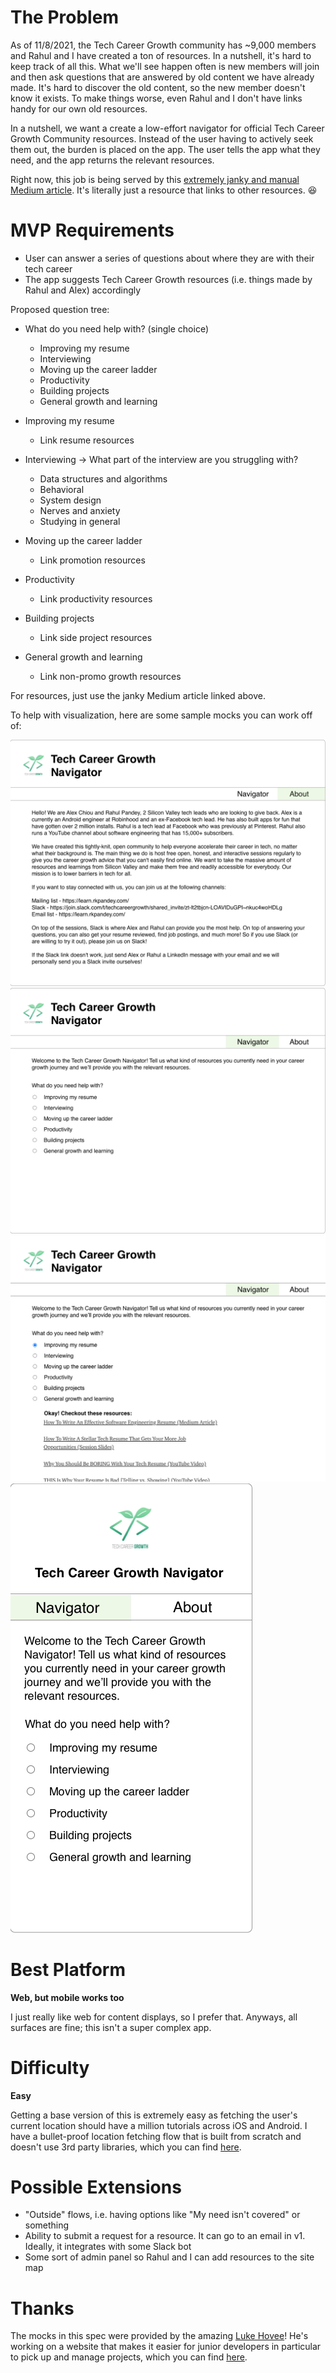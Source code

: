 # The Problem
As of 11/8/2021, the Tech Career Growth community has ~9,000 members and Rahul and I have created a ton of resources. In a nutshell, it's hard to keep track of all this. What we'll see happen often is new members will join and then ask questions that are answered by old content we have already made. It's hard to discover the old content, so the new member doesn't know it exists. To make things worse, even Rahul and I don't have links handy for our own old resources.

In a nutshell, we want a create a low-effort navigator for official Tech Career Growth Community resources. Instead of the user having to actively seek them out, the burden is placed on the app. The user tells the app what they need, and the app returns the relevant resources.

Right now, this job is being served by this [extremely janky and manual Medium article](https://chioualexander.medium.com/the-ultimate-guide-to-advance-your-career-in-tech-regularly-updated-7b2929355f31?sk=bb9fb981ecaee453f31119aac636290b). It's literally just a resource that links to other resources. 😆

# MVP Requirements
- User can answer a series of questions about where they are with their tech career
- The app suggests Tech Career Growth resources (i.e. things made by Rahul and Alex) accordingly

Proposed question tree:
- What do you need help with? (single choice)
  - Improving my resume
  - Interviewing
  - Moving up the career ladder
  - Productivity
  - Building projects
  - General growth and learning

- Improving my resume
  - Link resume resources

- Interviewing -> What part of the interview are you struggling with?
  - Data structures and algorithms
  - Behavioral
  - System design
  - Nerves and anxiety
  - Studying in general

- Moving up the career ladder
  - Link promotion resources

- Productivity
  - Link productivity resources

- Building projects
  - Link side project resources

- General growth and learning
  - Link non-promo growth resources

For resources, just use the janky Medium article linked above.

To help with visualization, here are some sample mocks you can work off of:

![About](./media/tech_career_growth_navigator_about.png)
![Prompt](./media/tech_career_growth_navigator.png)
![Selected](./media/tech_career_growth_navigator_selection.png)
![Mobile](./media/tech_career_growth_navigator_mobile.png)

# Best Platform
**Web, but mobile works too**

I just really like web for content displays, so I prefer that. Anyways, all surfaces are fine; this isn't a super complex app.

# Difficulty
**Easy**

Getting a base version of this is extremely easy as fetching the user's current location should have a million tutorials across iOS and Android. I have a bullet-proof location fetching flow that is built from scratch and doesn't use 3rd party libraries, which you can find [here](https://github.com/Gear61/Instafood).

# Possible Extensions
- "Outside" flows, i.e. having options like "My need isn't covered" or something
- Ability to submit a request for a resource. It can go to an email in v1. Ideally, it integrates with some Slack bot
- Some sort of admin panel so Rahul and I can add resources to the site map

# Thanks
The mocks in this spec were provided by the amazing [Luke Hovee](https://www.linkedin.com/in/luke-hovee-2433b7b4/)! He's working on a website that makes it easier for junior developers in particular to pick up and manage projects, which you can find [here](https://www.projects-for-devs.com/#/).

